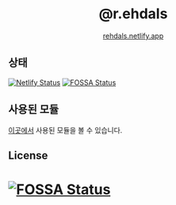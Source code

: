 <div align="center">

# @r.ehdals

[rehdals.netlify.app](https://rehdals.netlify.app)

</div>

## 상태

[![Netlify Status](https://api.netlify.com/api/v1/badges/f44e357a-0989-41b3-9bdc-f73f37499d6d/deploy-status)](https://app.netlify.com/sites/rehdals/deploys) [![FOSSA Status](https://app.fossa.com/api/projects/git%2Bgithub.com%2Fkangdongmandoo%2Fr.ehdals.svg?type=shield)](https://app.fossa.com/projects/git%2Bgithub.com%2Fkangdongmandoo%2Fr.ehdals?ref=badge_shield)

## 사용된 모듈

[이곳에서](https://rehdals.netlify.app/p/about#%EC%82%AC%EC%9A%A9%EB%90%9C-%EB%AA%A8%EB%93%88) 사용된 모듈을 볼 수 있습니다.

## License

# [![FOSSA Status](https://app.fossa.com/api/projects/git%2Bgithub.com%2Fkangdongmandoo%2Fr.ehdals.svg?type=large)](https://app.fossa.com/projects/git%2Bgithub.com%2Fkangdongmandoo%2Fr.ehdals?ref=badge_large)

